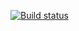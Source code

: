 [![Build status](https://ci.appveyor.com/api/projects/status/g0kuqbf3ri6qh5lh?svg=true)](https://ci.appveyor.com/project/iashmlv/testmode)
